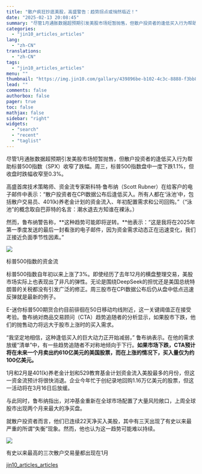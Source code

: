 ```yaml
---
title: "散户疯狂抄底美股，高盛警告：趋势拐点或悄然临近！"
date: "2025-02-13 20:08:45"
summary: "尽管1月通胀数据超预期引发美股市场短暂抛售，但散户投资者的逢低买入行为帮助标普500指数（SPX）收..."
categories:
  - "jin10_articles_articles"
lang:
  - "zh-CN"
translations:
  - "zh-CN"
tags:
  - "jin10_articles_articles"
menu: ""
thumbnail: "https://img.jin10.com/gallary/439896be-b102-4c3c-8888-f3bb88d04bb6.png/lite"
lead: ""
comments: false
authorbox: false
pager: true
toc: false
mathjax: false
sidebar: "right"
widgets:
  - "search"
  - "recent"
  - "taglist"
---
```


尽管1月通胀数据超预期引发美股市场短暂抛售，但散户投资者的逢低买入行为帮助标普500指数（SPX）收窄了跌幅。周三，标普500指数盘中一度下跌1.1%，但收盘时跌幅收窄至0.3%。

高盛首席技术策略师、资金流专家斯科特·鲁布纳（Scott Rubner）在给客户的电子邮件中表示：“散户投资者在CPI数据公布后逢低买入。所有人都在‘泳池’中，包括散户交易员、401(k)养老金计划的资金流入、年初配置需求和公司回购。”（“泳池”的概念取自巴菲特的名言：潮水退去方知谁在裸泳。）

然而，鲁布纳警告称，**这种趋势可能即将逆转。**他表示：“这是我将在2025年第一季度发送的最后一封看涨的电子邮件，因为资金需求动态正在迅速变化，我们正接近负面季节性因素。”

![](https://img.jin10.com/news/25/02/RedKHtqZExCl-jv_W6vK_.png)

标普500指数的资金流


标普500指数自年初以来上涨了3%。即使经历了去年12月的横盘整理交易，美股市场实际上也表现出了非凡的弹性。无论是围绕DeepSeek的担忧还是美国总统特朗普的关税都没有引发广泛的修正。周三股市在CPI数据公布后仍从盘中低点迅速反弹就是最新的例子。

E-迷你标普500期货合约目前徘徊在50日移动均线附近，这一关键阈值正在接受考验。鲁布纳对商品交易顾问（CTA）趋势追随者的分析显示，如果股市下跌，他们的抛售动力将远大于股市上涨时的买入需求。

“我坚定地相信，这种逢低买入的巨大动力正开始减弱，” 鲁布纳表示。在他的需求放缓“清单”中，有一些趋势追随者不对称地倾向于下行。**如果市场下跌，CTA预计将在未来一个月卖出约610亿美元的美国股票，而在上涨的情况下，买入量仅为约100亿美元。**

1月和2月是401(k)养老金计划和529教育基金计划资金流入美股最多的月份，但这一资金流预计将很快消退。企业今年忙于创纪录地回购1.16万亿美元的股票，但这一活动将在3月16日后放缓。

与此同时，鲁布纳指出，对冲基金重新在全球市场配置了大量风险敞口，上周全球股市出现两个月来最大的净买盘。

就散户投资者而言，他们已连续22天净买入美股，其中有三天出现了有史以来最严重的所谓“失衡”现象。然而，他也认为这一趋势可能难以持续。

![](https://img.jin10.com/news/25/02/LVqmGFtcwv9iB0aumuKsE.png)

有史以来最高的三次散户交易量都出现在1月

[jin10_articles_articles](https://xnews.jin10.com/details/163134)
